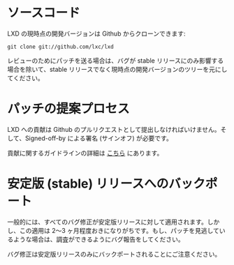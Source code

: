 # ソースコード <!-- Source code -->

<!--
The current development version of LXD can be cloned from Github with:
-->
LXD の現時点の開発バージョンは Github からクローンできます:

    git clone git://github.com/lxc/lxd

<!--
Contributions sent upstream for review must be based on the current git tree
and not on stable releases, unless the bug only affects a stable release.
-->
レビューのためにパッチを送る場合は、バグが stable リリースにのみ影響する場合を除いて、stable リリースでなく現時点の開発バージョンのツリーを元にしてください。

# パッチの提案プロセス <!-- Patch submission process -->
<!--
Contributions to LXD must be submitted as Github pull-requests and we require them to be signed-off.
-->
LXD への貢献は Github のプルリクエストとして提出しなければいけません。そして、Signed-off-by による署名 (サインオフ) が必要です。

<!--
More details on contribution guidelines may be found [here](https://github.com/lxc/lxd/blob/master/CONTRIBUTING.md)
-->
貢献に関するガイドラインの詳細は [こちら](https://github.com/lxc/lxd/blob/master/CONTRIBUTING.md) にあります。

# 安定版 (stable) リリースへのバックポート <!-- Stable release backports -->

<!--
In general, all bugfixes will be picked up for the stable release, this however tends to happen in batches
every couple of months or so. If we missed a given patch, please file a bug so we can look into it.
-->
一般的には、すべてのバグ修正が安定版リリースに対して適用されます。しかし、この適用は 2〜3 ヶ月程度おきになりがちです。もし、パッチを見逃しているような場合は、調査ができるようにバグ報告をしてください。

<!--
Note that only bugfixes are backported to stable releases.
-->
バグ修正は安定版リリースのみにバックポートされることにご注意ください。

